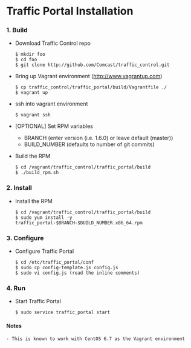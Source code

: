 # Traffic Portal Installation

### 1. Build

* Download Traffic Control repo

    ```
    $ mkdir foo
    $ cd foo
    $ git clone http://github.com/Comcast/traffic_control.git
    ```

* Bring up Vagrant environment (http://www.vagrantup.com)

    ```
    $ cp traffic_control/traffic_portal/build/Vagrantfile ./
    $ vagrant up
	```

* ssh into vagrant environment

    ```
    $ vagrant ssh
    ```  

* [OPTIONAL] Set RPM variables

  * BRANCH (enter version (i.e. 1.6.0) or leave default (master))
  * BUILD_NUMBER (defaults to number of git commits)

* Build the RPM

    ```
    $ cd /vagrant/traffic_control/traffic_portal/build
    $ ./build_rpm.sh
    ```

### 2. Install

* Install the RPM

    ```
    $ cd /vagrant/traffic_control/traffic_portal/build
    $ sudo yum install -y traffic_portal-$BRANCH-$BUILD_NUMBER.x86_64.rpm
    ```

### 3. Configure

* Configure Traffic Portal

    ```
    $ cd /etc/traffic_portal/conf
    $ sudo cp config-template.js config.js
    $ sudo vi config.js (read the inline comments)
    ```

### 4. Run

* Start Traffic Portal

    ```
    $ sudo service traffic_portal start
    ```

#### Notes

    - This is known to work with CentOS 6.7 as the Vagrant environment
